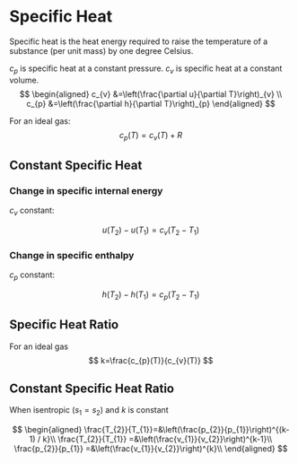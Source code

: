 # Specific Heat

Specific heat is the heat energy required to raise the temperature of a substance (per unit mass) by one degree Celsius.

$c_p$ is specific heat at a constant pressure.
$c_v$ is specific heat at a constant volume.
$$
\begin{aligned}
c_{v} &=\left(\frac{\partial u}{\partial T}\right)_{v} \\
c_{p} &=\left(\frac{\partial h}{\partial T}\right)_{p}
\end{aligned}
$$

For an ideal gas:
$$
c_{p}(T)=c_{v}(T)+R
$$

## Constant Specific Heat

### Change in specific internal energy

$c_v$ constant:

$$
u\left(T_{2}\right)-u\left(T_{1}\right)=c_{v}\left(T_{2}-T_{1}\right)
$$

### Change in specific enthalpy

$c_p$ constant:

$$
h\left(T_{2}\right)-h\left(T_{1}\right)=c_{p}\left(T_{2}-T_{1}\right)
$$

## Specific Heat Ratio
For an ideal gas
$$
k=\frac{c_{p}(T)}{c_{v}(T)}
$$

## Constant Specific Heat Ratio

When isentropic ($s_1 = s_2$) and $k$ is constant

$$
\begin{aligned}
\frac{T_{2}}{T_{1}}=&\left(\frac{p_{2}}{p_{1}}\right)^{(k-1) / k}\\
\frac{T_{2}}{T_{1}} =&\left(\frac{v_{1}}{v_{2}}\right)^{k-1}\\
\frac{p_{2}}{p_{1}} =&\left(\frac{v_{1}}{v_{2}}\right)^{k}\\
\end{aligned}
$$